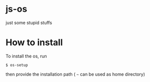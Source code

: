 # js-os
just some stupid stuffs

# How to install
To install the os, run
```
$ os-setup
```
then provide the installation path ( `~` can be used as home directory)
